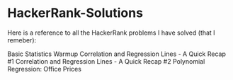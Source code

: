 # HackerRank-Solutions

Here is a reference to all the HackerRank problems I have solved (that I remeber):

Basic Statistics Warmup
Correlation and Regression Lines - A Quick Recap #1
Correlation and Regression Lines - A Quick Recap #2
Polynomial Regression: Office Prices
